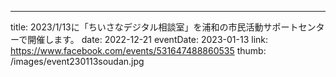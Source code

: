---
title: 2023/1/13に「ちいさなデジタル相談室」を浦和の市民活動サポートセンターで開催します。
date: 2022-12-21
eventDate: 2023-01-13
link: https://www.facebook.com/events/531647488860535
thumb: /images/event230113soudan.jpg
